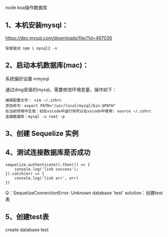 node koa操作数据库

## 1、本机安装mysql：
https://dev.mysql.com/downloads/file/?id=497036

    安装驱动 npm i mysql2 -s

## 2、启动本机数据库(mac)：
系统偏好设置->mysql

通过dmg安装的mysql，需要修改环境变量，操作如下：

    编辑配置文件： vim ~/.zshrc
    添加命令：export PATH="/usr/local/mysql/bin:$PATH"
    在当前终端中生效：如在vscode中运行则可以在vscode中使用: source ~/.zshrc
    连接数据库：mysql -u root -p

## 3、创建 Sequelize 实例

## 4、测试连接数据库是否成功
    sequelize.authenticate().then(() => {
        console.log('link success');
    }).catch(err => {
        console.log('link err', err)
    })

Q：SequelizeConnectionError: Unknown database 'test'
solution：创建test表

## 5、创建test表
create database test
